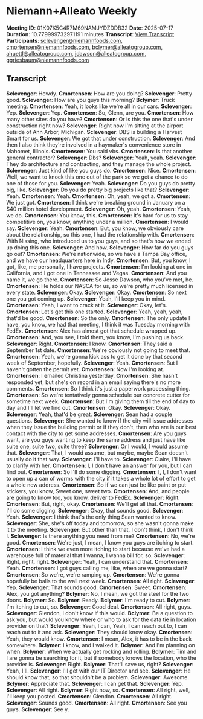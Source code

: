 # Niemann+Alleato Weekly
**Meeting ID**: 01K07K5C4R7M69NAMJYDZDDB32
**Date**: 2025-07-17
**Duration**: 10.779999732971191 minutes
**Transcript**: [View Transcript](https://app.fireflies.ai/view/01K07K5C4R7M69NAMJYDZDDB32)
**Participants**: sclevenger@niemannfoods.com, cmortensen@niemannfoods.com, bclymer@alleatogroup.com, ahuettl@alleatogroup.com, jdawson@alleatogroup.com, ggriesbaum@niemannfoods.com

## Transcript
**Sclevenger**: Howdy.
**Cmortensen**: How are you doing?
**Sclevenger**: Pretty good.
**Sclevenger**: How are you guys this morning?
**Bclymer**: Truck meeting.
**Cmortensen**: Yeah, it looks like we're all in our cars.
**Sclevenger**: Yep.
**Sclevenger**: Yep.
**Cmortensen**: So, Glenn, are you.
**Cmortensen**: How many other sites do you have?
**Cmortensen**: Or is this the one that's under construction right now?
**Sclevenger**: Right now I'm sitting at the airport outside of Ann Arbor, Michigan.
**Sclevenger**: DBS is building a Harvest Smart for us.
**Sclevenger**: We got that under construction.
**Sclevenger**: And then I also think they're involved in a haymaker's convenience store in Mahomet, Illinois.
**Cmortensen**: You said vbs.
**Cmortensen**: Is that another general contractor?
**Sclevenger**: Dbs?
**Sclevenger**: Yeah, yeah.
**Sclevenger**: They do architecture and contracting, and they manage the whole project.
**Sclevenger**: Just kind of like you guys do.
**Cmortensen**: Nice.
**Cmortensen**: Well, we want to knock this one out of the park so we get a chance to do one of those for you.
**Sclevenger**: Yeah.
**Sclevenger**: Do you guys do pretty big, like.
**Sclevenger**: Do you do pretty big projects like that?
**Sclevenger**: Yeah.
**Cmortensen**: Yeah.
**Cmortensen**: Oh, yeah, we got a.
**Cmortensen**: We just got.
**Cmortensen**: I think we're breaking ground in January on a $40 million hotel development.
**Sclevenger**: Oh, yeah.
**Cmortensen**: Yeah, we do.
**Cmortensen**: You know, this.
**Cmortensen**: It's hard for us to stay competitive on, you know, anything under a million.
**Cmortensen**: I would say.
**Sclevenger**: Yeah.
**Cmortensen**: But, you know, we obviously care about the relationship, so this one, I had the relationship with.
**Cmortensen**: With Nissing, who introduced us to you guys, and so that's how we ended up doing this one.
**Sclevenger**: And how.
**Sclevenger**: How far do you guys go out?
**Cmortensen**: We're nationwide, so we have a Tampa Bay office, and we have our headquarters here in Indy.
**Cmortensen**: But, you know, I got, like, me personally, I have projects.
**Cmortensen**: I'm looking at one in California, and I got one in Tennessee and Vegas.
**Cmortensen**: And you name it, we go there.
**Cmortensen**: So Jesse Dawson, who you've met, he.
**Cmortensen**: He holds our NASCA for us, so we're pretty much licensed in every state.
**Sclevenger**: Okay.
**Sclevenger**: Okay.
**Cmortensen**: So next one you got coming up.
**Sclevenger**: Yeah, I'll keep you in mind.
**Cmortensen**: Yeah, I want to crack at it.
**Sclevenger**: Okay, let's.
**Cmortensen**: Let's get this one started.
**Sclevenger**: Yeah, yeah, yeah, that'd be good.
**Cmortensen**: So the only.
**Cmortensen**: The only update I have, you know, we had that meeting, I think it was Tuesday morning with FedEx.
**Cmortensen**: Alex has almost got that schedule wrapped up.
**Cmortensen**: And, you see, I told them, you know, I'm pushing us back.
**Sclevenger**: Right.
**Cmortensen**: I know.
**Cmortensen**: They said a September 1st date.
**Cmortensen**: We're obviously not going to meet that.
**Cmortensen**: Yeah, we're gonna kick ass to get it done by that second week of September, hopefully.
**Sclevenger**: Yeah.
**Cmortensen**: But I haven't gotten the permit yet.
**Cmortensen**: Now I'm looking at.
**Cmortensen**: I emailed Christina yesterday.
**Cmortensen**: She hasn't responded yet, but she's on record in an email saying there's no more comments.
**Cmortensen**: So I think it's just a paperwork processing thing.
**Cmortensen**: So we're tentatively gonna schedule our concrete cutter for sometime next week.
**Cmortensen**: But I'm giving them till the end of day to day and I'll let we find out.
**Cmortensen**: Okay.
**Sclevenger**: Okay.
**Sclevenger**: Yeah, that'd be great.
**Sclevenger**: Sean had a couple questions.
**Sclevenger**: She wanted to know if the city will issue addresses when they issue the building permit or if they don't, then who are is our best contact with the city to get some addresses.
**Cmortensen**: Are you guys want, are you guys wanting to keep the same address and just have like suite one, suite two, suite three?
**Sclevenger**: Or I would, I would assume that.
**Sclevenger**: That, I would assume, but maybe, maybe Sean doesn't usually do it that way.
**Sclevenger**: I'll have to.
**Sclevenger**: Claire, I'll have to clarify with her.
**Cmortensen**: I, I don't have an answer for you, but I can find out.
**Cmortensen**: So I'll do some digging.
**Cmortensen**: I, I, I don't want to open up a can of worms with the city if it takes a whole lot of effort to get a whole new address.
**Cmortensen**: So if we can just be like paint or put stickers, you know, Sweet one, sweet two.
**Cmortensen**: And, and people are going to know too, you know, deliver to FedEx.
**Sclevenger**: Right.
**Cmortensen**: But, right, okay.
**Cmortensen**: We'll get all that.
**Cmortensen**: I'll do some digging.
**Sclevenger**: Okay, that sounds good.
**Sclevenger**: Yeah.
**Sclevenger**: I think that's the only thing Sean wanted to know.
**Sclevenger**: She, she's off today and tomorrow, so she wasn't gonna make it to the meeting.
**Sclevenger**: But other than that, I don't think, I don't think I.
**Sclevenger**: Is there anything you need from me?
**Cmortensen**: No, we're good.
**Cmortensen**: We're just, I mean, I know you guys are itching to start.
**Cmortensen**: I think we even more itching to start because we've had a warehouse full of material that I wanna, I wanna bill for, so.
**Sclevenger**: Right, right, right.
**Sclevenger**: Yeah, I can understand that.
**Cmortensen**: Yeah.
**Cmortensen**: I got guys calling me, like, when are we gonna start?
**Cmortensen**: So we're, we're ramping up.
**Cmortensen**: We're gonna hopefully be balls to the wall next week.
**Cmortensen**: All right.
**Sclevenger**: Yep.
**Sclevenger**: That sounds good.
**Cmortensen**: Sweet.
**Cmortensen**: Alex, you got anything?
**Bclymer**: No, I mean, we got the steel for the two doors.
**Bclymer**: So.
**Bclymer**: Ready.
**Bclymer**: I'm ready to cut.
**Bclymer**: I'm itching to cut, so.
**Sclevenger**: Good deal.
**Cmortensen**: All right, guys.
**Sclevenger**: Glendon, I don't know if this would.
**Bclymer**: Be a question to ask you, but would you know where or who to ask for the data tie in location provider on that?
**Sclevenger**: Yeah, I can, Yeah, I can reach out to, I can reach out to it and ask.
**Sclevenger**: They should know okay.
**Cmortensen**: Yeah, they would know.
**Cmortensen**: I mean, Alex, it has to be in the back somewhere.
**Bclymer**: I know, and I walked it.
**Bclymer**: And I'm planning on when.
**Bclymer**: When we actually get rocking and rolling.
**Bclymer**: Tim and I are gonna be searching for it, but if somebody knows the location, who the provider is.
**Sclevenger**: Right.
**Bclymer**: That'll save us, right?
**Sclevenger**: Yeah, I'll.
**Sclevenger**: I'll get with our IT Director and see.
**Sclevenger**: He should know that, so that shouldn't be a problem.
**Sclevenger**: Awesome.
**Bclymer**: Appreciate that.
**Sclevenger**: I can get that.
**Sclevenger**: Yep.
**Sclevenger**: All right.
**Bclymer**: Right now, so.
**Cmortensen**: All right, well, I'll keep you posted.
**Cmortensen**: Glendon.
**Cmortensen**: All right.
**Sclevenger**: Sounds good.
**Cmortensen**: All right.
**Cmortensen**: See you guys.
**Sclevenger**: See y.